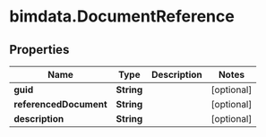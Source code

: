 # bimdata.DocumentReference

## Properties
Name | Type | Description | Notes
------------ | ------------- | ------------- | -------------
**guid** | **String** |  | [optional] 
**referencedDocument** | **String** |  | [optional] 
**description** | **String** |  | [optional] 



